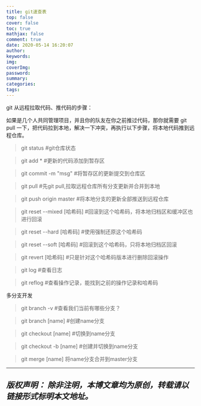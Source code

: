 ```yaml
---
title: git速查表
top: false
cover: false
toc: true
mathjax: false
comment: true
date: 2020-05-14 16:20:07
author:
keywords:
img:
coverImg:
password:
summary:
categories:
tags:
---
```


git 从远程拉取代码、推代码的步骤：

如果是几个人共同管理项目，并且你的队友在你之前推过代码，那你就需要 git pull 一下，把代码拉到本地，解决一下冲突，再执行以下步骤，将本地代码推到远程仓库。

> git status            #git仓库状态

> git add *             #更新的代码添加到暂存区

> git commit -m "msg"   #将暂存区的更新提交到仓库区

> git pull              #先git pull,拉取远程仓库所有分支更新并合并到本地

> git push origin master    #将本地分支的更新全部推送到远程仓库
 
> git reset --mixed \[哈希码\]    #回滚到这个哈希码，将本地归档区和缓冲区也进行回滚

> git reset --hard \[哈希码\]     #使用强制还原这个哈希码

> git reset --soft \[哈希码\]     #回滚到这个哈希码，只将本地归档区回滚

> git revert \[哈希码\]           #只是针对这个哈希码版本进行删除回滚操作

> git log               #查看日志

> git reflog            #查看操作记录，能找到之前的操作记录和哈希码

多分支开发

> git branch -v         #查看我们当前有哪些分支？

> git branch \[name\]   #创建name分支

> git checkout \[name\] #切换到name分支

> git checkout -b \[name\]  #创建并切换到name分支

> git merge \[name\] 将name分支合并到master分支

---
*版权声明：*
*除非注明，本博文章均为原创，转载请以链接形式标明本文地址。*
---